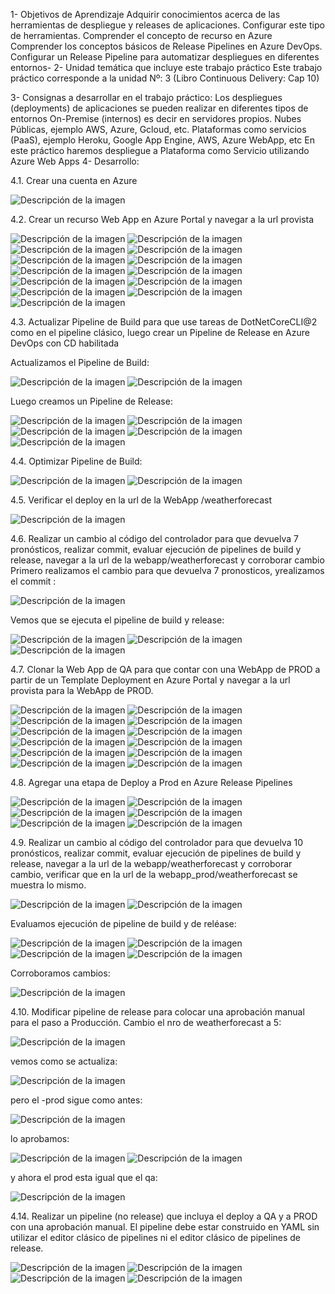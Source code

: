 1- Objetivos de Aprendizaje
Adquirir conocimientos acerca de las herramientas de despliegue y releases de aplicaciones.
Configurar este tipo de herramientas.
Comprender el concepto de recurso en Azure
Comprender los conceptos básicos de Release Pipelines en Azure DevOps.
Configurar un Release Pipeline para automatizar despliegues en diferentes entornos-
2- Unidad temática que incluye este trabajo práctico
Este trabajo práctico corresponde a la unidad Nº: 3 (Libro Continuous Delivery: Cap 10)

3- Consignas a desarrollar en el trabajo práctico:
Los despliegues (deployments) de aplicaciones se pueden realizar en diferentes tipos de entornos
On-Premise (internos) es decir en servidores propios.
Nubes Públicas, ejemplo AWS, Azure, Gcloud, etc.
Plataformas como servicios (PaaS), ejemplo Heroku, Google App Engine, AWS, Azure WebApp, etc
En este práctico haremos despliegue a Plataforma como Servicio utilizando Azure Web Apps
4- Desarrollo:

4.1. Crear una cuenta en Azure

![Descripción de la imagen](im1.jpg)

4.2. Crear un recurso Web App en Azure Portal y navegar a la url provista

![Descripción de la imagen](im2.jpg)
![Descripción de la imagen](im3.jpg)
![Descripción de la imagen](im4.jpg)
![Descripción de la imagen](im5.jpg)
![Descripción de la imagen](im6.jpg)
![Descripción de la imagen](im7.jpg)
![Descripción de la imagen](im8.jpg)
![Descripción de la imagen](im9.jpg)
![Descripción de la imagen](im10.jpg)
![Descripción de la imagen](im11.jpg)
![Descripción de la imagen](im12.jpg)
![Descripción de la imagen](im13.jpg)
![Descripción de la imagen](im14.jpg)





4.3. Actualizar Pipeline de Build para que use tareas de DotNetCoreCLI@2 como en el pipeline clásico, luego crear un Pipeline de Release en Azure DevOps con CD habilitada

Actualizamos el Pipeline de Build:

![Descripción de la imagen](im15.jpg)
![Descripción de la imagen](im16.jpg)

Luego creamos un Pipeline de Release:

![Descripción de la imagen](im17.jpg)
![Descripción de la imagen](im18.jpg)
![Descripción de la imagen](im19.jpg)
![Descripción de la imagen](im20.jpg)
![Descripción de la imagen](im21.jpg)





4.4. Optimizar Pipeline de Build:

![Descripción de la imagen](im22.jpg)
![Descripción de la imagen](im23.jpg)

4.5. Verificar el deploy en la url de la WebApp /weatherforecast

![Descripción de la imagen](im24.jpg)

4.6. Realizar un cambio al código del controlador para que devuelva 7 pronósticos, realizar commit, evaluar ejecución de pipelines de build y release, navegar a la url de la webapp/weatherforecast y corroborar cambio
Primero realizamos el cambio para que devuelva 7 pronosticos, yrealizamos el commit :

![Descripción de la imagen](im25.jpg)

Vemos que se ejecuta el pipeline de build y release:

![Descripción de la imagen](im26.jpg)
![Descripción de la imagen](im27.jpg)
![Descripción de la imagen](im28.jpg)



4.7. Clonar la Web App de QA para que contar con una WebApp de PROD a partir de un Template Deployment en Azure Portal y navegar a la url provista para la WebApp de PROD.

![Descripción de la imagen](im29.jpg)
![Descripción de la imagen](im30.jpg)
![Descripción de la imagen](im31.jpg)
![Descripción de la imagen](im32.jpg)
![Descripción de la imagen](im33.jpg)
![Descripción de la imagen](im34.jpg)
![Descripción de la imagen](im35.jpg)
![Descripción de la imagen](im36.jpg)
![Descripción de la imagen](im37.jpg)
![Descripción de la imagen](im38.jpg)
![Descripción de la imagen](im39.jpg)
![Descripción de la imagen](im40.jpg)



4.8. Agregar una etapa de Deploy a Prod en Azure Release Pipelines


![Descripción de la imagen](im41.jpg)
![Descripción de la imagen](im42.jpg)
![Descripción de la imagen](im43.jpg)
![Descripción de la imagen](im44.jpg)
![Descripción de la imagen](im45.jpg)
![Descripción de la imagen](im46.jpg)



4.9. Realizar un cambio al código del controlador para que devuelva 10 pronósticos, realizar commit, evaluar ejecución de pipelines de build y release, navegar a la url de la webapp/weatherforecast y corroborar cambio, verificar que en la url de la webapp_prod/weatherforecast se muestra lo mismo.

![Descripción de la imagen](im47.jpg)
![Descripción de la imagen](im48.jpg)


Evaluamos ejecución de pipeline de build y de reléase:

![Descripción de la imagen](im49.jpg)
![Descripción de la imagen](im50.jpg)
![Descripción de la imagen](im51.jpg)
![Descripción de la imagen](im52.jpg)


Corroboramos cambios:

![Descripción de la imagen](im53.jpg)

4.10. Modificar pipeline de release para colocar una aprobación manual para el paso a Producción.
Cambio el nro de weatherforecast a 5:

![Descripción de la imagen](im54.jpg)

vemos como se actualiza:

![Descripción de la imagen](im55.jpg)

pero el -prod sigue como antes:

![Descripción de la imagen](im56.jpg)

lo aprobamos:

![Descripción de la imagen](im57.jpg)
![Descripción de la imagen](im58.jpg)

y ahora el prod esta igual que el qa:

![Descripción de la imagen](im59.jpg)


4.14. Realizar un pipeline (no release) que incluya el deploy a QA y a PROD con una aprobación manual. El pipeline debe estar construido en YAML sin utilizar el editor clásico de pipelines ni el editor clásico de pipelines de release.

![Descripción de la imagen](im60.jpg)
![Descripción de la imagen](im61.jpg)
![Descripción de la imagen](im62.jpg)
![Descripción de la imagen](im63.jpg)





